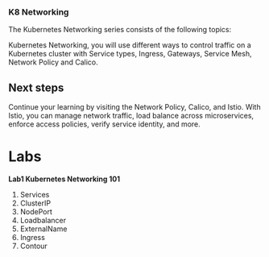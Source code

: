 ### K8 Networking

The Kubernetes Networking series consists of the following topics:

Kubernetes Networking, you will use different ways to control traffic on a Kubernetes cluster with Service types, Ingress, Gateways, Service Mesh, Network Policy and Calico.

## Next steps 

Continue your learning by visiting the Network Policy, Calico, and Istio. With Istio, you can manage network traffic, load balance across microservices, enforce access policies, verify service identity, and more.

# Labs

   **Lab1 Kubernetes Networking 101**
   
   1. Services
   2. ClusterIP
   3. NodePort
   4. Loadbalancer
   5. ExternalName
   6. Ingress
   7. Contour
